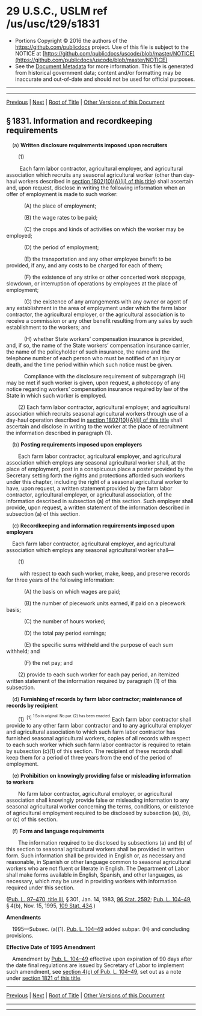 ---
---

# 29 U.S.C., USLM ref /us/usc/t29/s1831

* Portions Copyright © 2016 the authors of the https://github.com/publicdocs project.
  Use of this file is subject to the NOTICE at [https://github.com/publicdocs/uscode/blob/master/NOTICE](https://github.com/publicdocs/uscode/blob/master/NOTICE)
* See the [Document Metadata](././../../../../..//README.md) for more information.
  This file is generated from historical government data; content and/or formatting may be inaccurate and out-of-date and should not be used for official purposes.

----------
----------

[Previous](./../../../../..//us/usc/t29/ch20/schIII/m__us_usc_t29_ch20_schIII.md) | [Next](./../../../../..//us/usc/t29/ch20/schIII/m__us_usc_t29_s1832.md) | [Root of Title](./../../../../../) | [Other Versions of this Document](https://publicdocs.github.io/go/links?ns=uslm&ref=%2Fus%2Fusc%2Ft29%2Fs1831)

## § 1831. Information and recordkeeping requirements

    (a) __Written disclosure requirements imposed upon recruiters__ 

        (1)

         Each farm labor contractor, agricultural employer, and agricultural association which recruits any seasonal agricultural worker (other than day-haul workers described in [section 1802(10)(A)(ii) of this title][/us/usc/t29/s1802/10/A/ii]) shall ascertain and, upon request, disclose in writing the following information when an offer of employment is made to such worker:

            (A) the place of employment;

            (B) the wage rates to be paid;

            (C) the crops and kinds of activities on which the worker may be employed;

            (D) the period of employment;

            (E) the transportation and any other employee benefit to be provided, if any, and any costs to be charged for each of them;

            (F) the existence of any strike or other concerted work stoppage, slowdown, or interruption of operations by employees at the place of employment;

            (G) the existence of any arrangements with any owner or agent of any establishment in the area of employment under which the farm labor contractor, the agricultural employer, or the agricultural association is to receive a commission or any other benefit resulting from any sales by such establishment to the workers; and

            (H) whether State workers’ compensation insurance is provided, and, if so, the name of the State workers’ compensation insurance carrier, the name of the policyholder of such insurance, the name and the telephone number of each person who must be notified of an injury or death, and the time period within which such notice must be given.

            Compliance with the disclosure requirement of subparagraph (H) may be met if such worker is given, upon request, a photocopy of any notice regarding workers’ compensation insurance required by law of the State in which such worker is employed.

        (2) Each farm labor contractor, agricultural employer, and agricultural association which recruits seasonal agricultural workers through use of a day-haul operation described in [section 1802(10)(A)(ii) of this title][/us/usc/t29/s1802/10/A/ii] shall ascertain and disclose in writing to the worker at the place of recruitment the information described in paragraph (1).

    (b) __Posting requirements imposed upon employers__ 

        Each farm labor contractor, agricultural employer, and agricultural association which employs any seasonal agricultural worker shall, at the place of employment, post in a conspicuous place a poster provided by the Secretary setting forth the rights and protections afforded such workers under this chapter, including the right of a seasonal agricultural worker to have, upon request, a written statement provided by the farm labor contractor, agricultural employer, or agricultural association, of the information described in subsection (a) of this section. Such employer shall provide, upon request, a written statement of the information described in subsection (a) of this section.

    (c) __Recordkeeping and information requirements imposed upon employers__ 

    Each farm labor contractor, agricultural employer, and agricultural association which employs any seasonal agricultural worker shall—

        (1)

         with respect to each such worker, make, keep, and preserve records for three years of the following information:

            (A) the basis on which wages are paid;

            (B) the number of piecework units earned, if paid on a piecework basis;

            (C) the number of hours worked;

            (D) the total pay period earnings;

            (E) the specific sums withheld and the purpose of each sum withheld; and

            (F) the net pay; and

        (2) provide to each such worker for each pay period, an itemized written statement of the information required by paragraph (1) of this subsection.

    (d) __Furnishing of records by farm labor contractor; maintenance of records by recipient__ 

        (1)  <sup>\[1\]</sup>  <sup><sup> 1 So in original. No par. (2) has been enacted. </sup></sup>  Each farm labor contractor shall provide to any other farm labor contractor and to any agricultural employer and agricultural association to which such farm labor contractor has furnished seasonal agricultural workers, copies of all records with respect to each such worker which such farm labor contractor is required to retain by subsection (c)(1) of this section. The recipient of these records shall keep them for a period of three years from the end of the period of employment.

    (e) __Prohibition on knowingly providing false or misleading information to workers__ 

        No farm labor contractor, agricultural employer, or agricultural association shall knowingly provide false or misleading information to any seasonal agricultural worker concerning the terms, conditions, or existence of agricultural employment required to be disclosed by subsection (a), (b), or (c) of this section.

    (f) __Form and language requirements__ 

        The information required to be disclosed by subsections (a) and (b) of this section to seasonal agricultural workers shall be provided in written form. Such information shall be provided in English or, as necessary and reasonable, in Spanish or other language common to seasonal agricultural workers who are not fluent or literate in English. The Department of Labor shall make forms available in English, Spanish, and other languages, as necessary, which may be used in providing workers with information required under this section.

([Pub. L. 97–470, title III][/us/pl/97/470/tIII], § 301, Jan. 14, 1983, [96 Stat. 2592][/us/stat/96/2592]; [Pub. L. 104–49][/us/pl/104/49], § 4(b), Nov. 15, 1995, [109 Stat. 434][/us/stat/109/434].)

 __Amendments__ 

    1995—Subsec. (a)(1). [Pub. L. 104–49][/us/pl/104/49] added subpar. (H) and concluding provisions.

 __Effective Date of 1995 Amendment__ 

    Amendment by [Pub. L. 104–49][/us/pl/104/49] effective upon expiration of 90 days after the date final regulations are issued by Secretary of Labor to implement such amendment, see [section 4(c) of Pub. L. 104–49][/us/pl/104/49/s4/c], set out as a note under [section 1821 of this title][/us/usc/t29/s1821].

----------

[Previous](./../../../../..//us/usc/t29/ch20/schIII/m__us_usc_t29_ch20_schIII.md) | [Next](./../../../../..//us/usc/t29/ch20/schIII/m__us_usc_t29_s1832.md) | [Root of Title](./../../../../../) | [Other Versions of this Document](https://publicdocs.github.io/go/links?ns=uslm&ref=%2Fus%2Fusc%2Ft29%2Fs1831)

----------
----------

[/us/usc/t29/s1802/10/A/ii]: https://publicdocs.github.io/go/links?ns=uslm&ref=%2Fus%2Fusc%2Ft29%2Fs1802%2F10%2FA%2Fii
[/us/usc/t29/s1802/10/A/ii]: https://publicdocs.github.io/go/links?ns=uslm&ref=%2Fus%2Fusc%2Ft29%2Fs1802%2F10%2FA%2Fii
[/us/pl/97/470/tIII]: https://publicdocs.github.io/go/links?ns=uslm&ref=%2Fus%2Fpl%2F97%2F470%2FtIII
[/us/stat/96/2592]: https://publicdocs.github.io/go/links?ns=uslm&ref=%2Fus%2Fstat%2F96%2F2592
[/us/pl/104/49]: https://publicdocs.github.io/go/links?ns=uslm&ref=%2Fus%2Fpl%2F104%2F49
[/us/stat/109/434]: https://publicdocs.github.io/go/links?ns=uslm&ref=%2Fus%2Fstat%2F109%2F434
[/us/pl/104/49]: https://publicdocs.github.io/go/links?ns=uslm&ref=%2Fus%2Fpl%2F104%2F49
[/us/pl/104/49]: https://publicdocs.github.io/go/links?ns=uslm&ref=%2Fus%2Fpl%2F104%2F49
[/us/pl/104/49/s4/c]: https://publicdocs.github.io/go/links?ns=uslm&ref=%2Fus%2Fpl%2F104%2F49%2Fs4%2Fc
[/us/usc/t29/s1821]: https://publicdocs.github.io/go/links?ns=uslm&ref=%2Fus%2Fusc%2Ft29%2Fs1821



